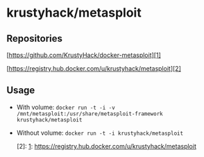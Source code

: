 # krustyhack/metasploit

## Repositories

[https://github.com/KrustyHack/docker-metasploit][1]

[https://registry.hub.docker.com/u/krustyhack/metasploit][2]

## Usage

* With volume: ``docker run -t -i -v /mnt/metasploit:/usr/share/metasploit-framework krustyhack/metasploit``

* Without volume: ``docker run -t -i krustyhack/metasploit``


  [1]: https://github.com/KrustyHack/docker-metasploit
  [2]: [1]: https://registry.hub.docker.com/u/krustyhack/metasploit
